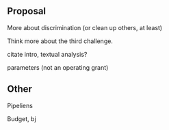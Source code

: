 
## Proposal

More about discrimination (or clean up others, at least)

Think more about the third challenge.

citate intro, textual analysis?

parameters (not an operating grant)

## Other

Pipeliens

Budget, bj
